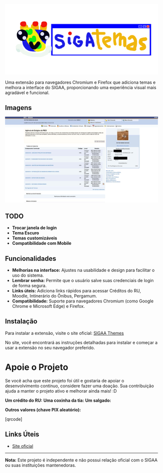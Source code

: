 <div align="center"> <a href="https://sigatemas.netlify.app/">
    <img
      src="https://github.com/vistomia/sigaa-themes/blob/main/docs/images/HEADER.png"
      width="650"
      height="auto"
    />
  </a>
</div>

Uma extensão para navegadores Chromium e Firefox que adiciona temas e melhora a interface do SIGAA, proporcionando uma experiência visual mais agradável e funcional.

## Imagens

![demonstração](./docs/images/tela.jpg)

## TODO

- **Trocar janela de login**
- **Tema Escuro**
- **Temas customizáveis**
- **Compatibilidade com Mobile**

## Funcionalidades

- **Melhorias na interface:** Ajustes na usabilidade e design para facilitar o uso do sistema.
- **Lembrar senha:** Permite que o usuário salve suas credenciais de login de forma segura.
- **Links úteis:** Adiciona links rápidos para acessar Créditos do RU, Moodle, Intinerário do Ônibus, Pergamum.
- **Compatibilidade:** Suporte para navegadores Chromium (como Google Chrome e Microsoft Edge) e Firefox.

## Instalação

Para instalar a extensão, visite o site oficial: [SIGAA Themes](https://sigatemas.netlify.app/)

No site, você encontrará as instruções detalhadas para instalar e começar a usar a extensão no seu navegador preferido.

# Apoie o Projeto

Se você acha que este projeto foi útil e gostaria de apoiar o desenvolvimento contínuo, considere fazer uma doação. Sua contribuição ajuda a manter o projeto ativo e melhorar ainda mais! :D

**Um crédito do RU:** 
**Uma coxinha da tia:** 
**Um salgado:** 

**Outros valores (chave PIX aleatório):**

[qrcode]

## Links Úteis

- [Site oficial](https://sigatemas.netlify.app/)

---
**Nota:** Este projeto é independente e não possui relação oficial com o SIGAA ou suas instituições mantenedoras.